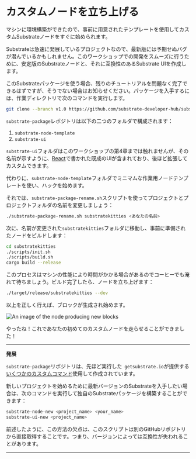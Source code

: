 カスタムノードを立ち上げる
===

マシンに環境構築ができたので、事前に用意されたテンプレートを使用してカスタムSubstrateノードをすぐに始められます。

Substrateは急速に発展しているプロジェクトなので、最新版には予期せぬバグが潜んでいるかもしれません。このワークショップでの開発をスムーズに行うために、安定版のSubstrateノードと、それに互換性のあるSubstrate UIを作成します。

このSubstrateパッケージを使う場合、残りのチュートリアルを問題なく完了できるはずですが、そうでない場合はお知らせください。パッケージを入手するには、作業ディレクトリで次のコマンドを実行します。

```bash
git clone --branch v1.0 https://github.com/substrate-developer-hub/substrate-package
```

`substrate-package`レポジトリは以下の二つのフォルダで構成されます：

1. `substrate-node-template`
2. `substrate-ui`

`substrate-ui`フォルダはこのワークショップの第4章までは触れませんが、その名前が示すように、[React](https://reactjs.org/)で書かれた既成のUIが含まれており、後ほど拡張してカスタムできます。

代わりに、`substrate-node-template`フォルダでミニマムな作業用ノードテンプレートを使い、ハックを始めます。

それでは、`substrate-package-rename.sh`スクリプトを使ってプロジェクトとプロジェクトフォルダの名前を変更しましょう：

```bash
./substrate-package-rename.sh substratekitties <あなたの名前>
```

次に、名前が変更された`substratekitties`フォルダに移動し、事前に準備されたノードをビルドします：

```bash
cd substratekitties
./scripts/init.sh
./scripts/build.sh
cargo build --release
```

このプロセスはマシンの性能により時間がかかる場合があるのでコーヒーでも淹れて待ちましょう。ビルド完了したら、ノードを立ち上げます：

```bash
./target/release/substratekitties --dev
```

以上を正しく行えば、ブロックが生成され始めます。

![An image of the node producing new blocks](../../0/assets/building-blocks.png)

やったね！これであなたの初めてのカスタムノードを走らせることができました！

---
**発展**

`substrate-package`リポジトリは、先ほど実行した` getsubstrate.io`が提供する[いくつかのカスタムコマンド](https://github.com/paritytech/substrate-up)使用して作成されています。

新しいプロジェクトを始めるために最新バージョンのSubstrateを入手したい場合は、次のコマンドを実行して独自のSubstrateパッケージを構築することができます：

```bash
substrate-node-new <project_name> <your_name>
substrate-ui-new <project_name>
```

前述したように、この方法の欠点は、このスクリプトは別のGitHubリポジトリから直接取得することです。つまり、バージョンによっては互換性が失われることがあります。

---
